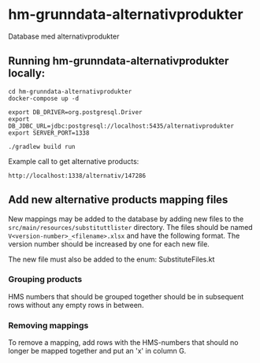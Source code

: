 # hm-grunndata-alternativprodukter

Database med alternativprodukter

## Running hm-grunndata-alternativprodukter locally:

```
cd hm-grunndata-alternativprodukter
docker-compose up -d

export DB_DRIVER=org.postgresql.Driver
export DB_JDBC_URL=jdbc:postgresql://localhost:5435/alternativprodukter
export SERVER_PORT=1338

./gradlew build run
```

Example call to get alternative products:

```
http://localhost:1338/alternativ/147286
```

## Add new alternative products mapping files

New mappings may be added to the database by adding new files to the `src/main/resources/substituttlister` directory.
The files should be named `V<version-number>_<filename>.xlsx` and have the following format. The version number should
be increased by one for each new file.

The new file must also be added to the enum: SubstituteFiles.kt

### Grouping products

HMS numbers that should be grouped together should be in subsequent rows without any empty rows in between.

### Removing mappings

To remove a mapping, add rows with the HMS-numbers that should no longer be mapped together and put an 'x' in column G. 
